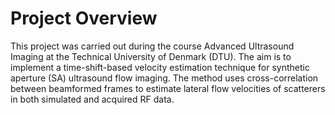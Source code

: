 # Project Overview
This project was carried out during the course Advanced Ultrasound Imaging at the Technical University of Denmark (DTU). The aim is to implement a time-shift-based velocity estimation technique for synthetic aperture (SA) ultrasound flow imaging. The method uses cross-correlation between beamformed frames to estimate lateral flow velocities of scatterers in both simulated and acquired RF data.
